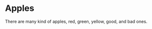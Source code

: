 [title]: # (Apples)
[tags]: # (folder structure)
[priority]: # (1)
# Apples

There are many kind of apples, red, green, yellow, good, and bad ones.
